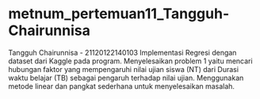 # metnum_pertemuan11_Tangguh-Chairunnisa
Tangguh Chairunnisa - 21120122140103
Implementasi Regresi dengan dataset dari Kaggle pada program. Menyelesaikan problem 1 yaitu mencari hubungan faktor yang mempengaruhi nilai ujian siswa (NT) dari Durasi waktu belajar (TB) sebagai pengaruh terhadap nilai ujian. Menggunakan metode linear dan pangkat sederhana untuk menyelesaikan masalah.
